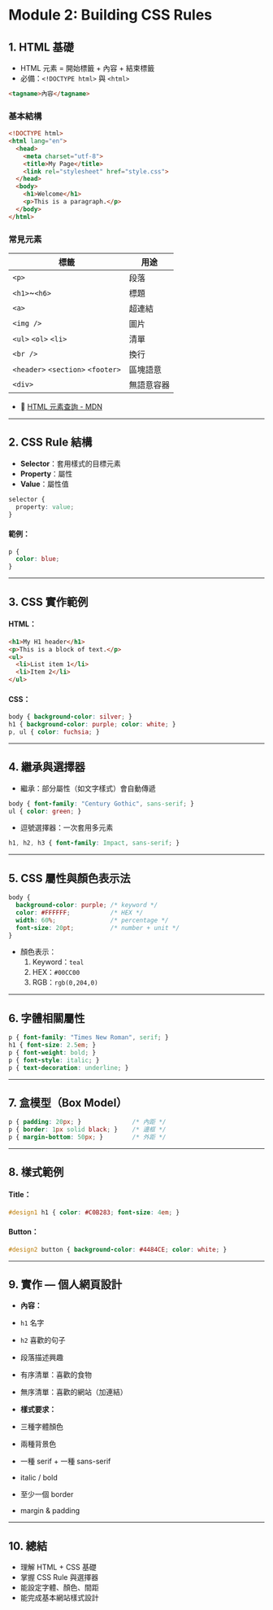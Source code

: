 # Module 2: Building CSS Rules

## 1. HTML 基礎

- HTML 元素 = 開始標籤 + 內容 + 結束標籤
- 必備：`<!DOCTYPE html>` 與 `<html>`

```html
<tagname>內容</tagname>
```

### 基本結構

```html
<!DOCTYPE html>
<html lang="en">
  <head>
    <meta charset="utf-8">
    <title>My Page</title>
    <link rel="stylesheet" href="style.css">
  </head>
  <body>
    <h1>Welcome</h1>
    <p>This is a paragraph.</p>
  </body>
</html>
```

### 常見元素

| 標籤 | 用途 |
| --- | --- |
| `<p>` | 段落 |
| `<h1>`~`<h6>` | 標題 |
| `<a>` | 超連結 |
| `<img />` | 圖片 |
| `<ul>` `<ol>` `<li>` | 清單 |
| `<br />` | 換行 |
| `<header>` `<section>` `<footer>` | 區塊語意 |
| `<div>` | 無語意容器 |

- 🔗 [HTML 元素查詢 - MDN](https://developer.mozilla.org/en-US/docs/Web/HTML/Element)

---

## 2. CSS Rule 結構

- **Selector**：套用樣式的目標元素
- **Property**：屬性
- **Value**：屬性值

```css
selector {
  property: value;
}
```

#### 範例：

```css
p {
  color: blue;
}
```

---

## 3. CSS 實作範例

#### HTML：

```html
<h1>My H1 header</h1>
<p>This is a block of text.</p>
<ul>
  <li>List item 1</li>
  <li>Item 2</li>
</ul>
```

#### CSS：

```css
body { background-color: silver; }
h1 { background-color: purple; color: white; }
p, ul { color: fuchsia; }
```

---

## 4. 繼承與選擇器

- 繼承：部分屬性（如文字樣式）會自動傳遞

```css
body { font-family: "Century Gothic", sans-serif; }
ul { color: green; }
```

- 逗號選擇器：一次套用多元素

```css
h1, h2, h3 { font-family: Impact, sans-serif; }
```

---

## 5. CSS 屬性與顏色表示法

```css
body {
  background-color: purple; /* keyword */
  color: #FFFFFF;           /* HEX */
  width: 60%;               /* percentage */
  font-size: 20pt;          /* number + unit */
}
```

- 顏色表示：
    1. Keyword：`teal`
    2. HEX：`#00CC00`
    3. RGB：`rgb(0,204,0)`

---

## 6. 字體相關屬性

```css
p { font-family: "Times New Roman", serif; }
h1 { font-size: 2.5em; }
p { font-weight: bold; }
p { font-style: italic; }
p { text-decoration: underline; }
```

---

## 7. 盒模型（Box Model）

```css
p { padding: 20px; }              /* 內距 */
p { border: 1px solid black; }    /* 邊框 */
p { margin-bottom: 50px; }        /* 外距 */
```

---

## 8. 樣式範例

#### Title：

```css
#design1 h1 { color: #C0B283; font-size: 4em; }
```

#### Button：

```css
#design2 button { background-color: #4484CE; color: white; }
```

---

## 9. 實作 — 個人網頁設計

- **內容：**

- `h1` 名字
- `h2` 喜歡的句子
- 段落描述興趣
- 有序清單：喜歡的食物
- 無序清單：喜歡的網站（加連結）

- **樣式要求：**

- 三種字體顏色
- 兩種背景色
- 一種 serif + 一種 sans-serif
- italic / bold
- 至少一個 border
- margin & padding

---

## 10. 總結

- 理解 HTML + CSS 基礎
- 掌握 CSS Rule 與選擇器
- 能設定字體、顏色、間距
- 能完成基本網站樣式設計
